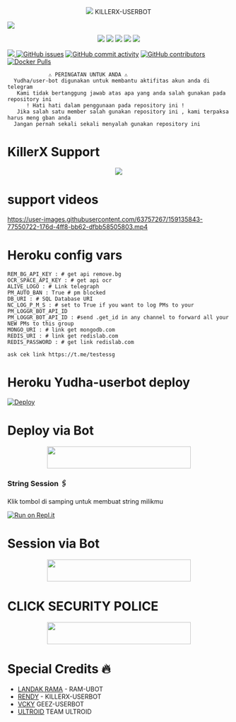 <p align="center">
<img src="https://user-images.githubusercontent.com/73097560/115834477-dbab4500-a447-11eb-908a-139a6edaec5c.gif">
  KILLERX-USERBOT
  
</p>
<p align="centar">
<img src="https://user-images.githubusercontent.com/73097560/115834477-dbab4500-a447-11eb-908a-139a6edaec5c.gif">


</p>
<p align="center">
    <a href="https://github.com/Randi356/KillerX-Userbot"> <img src="https://img.shields.io/github/repo-size/Randi356/KillerX-Userbot?color=orange&logo=github&logoColor=green&style=for-the-badge" /></a>
    <a href="https://github.com/Randi356/KillerX-Userbot/commits"> <img src="https://img.shields.io/github/last-commit/Randi356/KillerX-Userbot?color=blue&logo=github&logoColor=green&style=for-the-badge" /></a>
    <a href="https://github.com/Randi356/KillerX-Userbot/issues"> <img src="https://img.shields.io/github/issues/Randi356/KillerX-Userbot?color=blueviolet&logo=github&logoColor=green&style=for-the-badge" /></a>
    <a href="https://github.com/Randi356/KillerX-Userbot/network/members"> <img src="https://img.shields.io/github/forks/Randi356/KillerX-Userbot?color=red&logo=github&logoColor=green&style=for-the-badge" /></a>  
    <a href="https://pypi.org/project/Telethon/"> <img src="https://img.shields.io/pypi/v/telethon?color=yellow&label=telethon&logo=python&logoColor=green&style=for-the-badge" /></a>
</p>


<a href="https://t.me/pantekyks"><img src="https://img.shields.io/badge/CHANGE%20LOG-A+-blue.svg?style=for-the-badge&logo=Factor.">
[![GitHub issues](https://img.shields.io/github/issues/Randi356/KillerX-Userbot?&style=plastic&logo=github)](https://github.com/Randi356/KillerX-Userbot/issues)
[![GitHub commit activity](https://img.shields.io/github/commit-activity/m/Randi356/KillerX-Userbot?&style=plastic&logo=github)](https://github.com/Randi356/KillerX-Userbot/graphs/commit-activity)
[![GitHub contributors](https://img.shields.io/github/contributors/Randi356/KillerX-Userbot?&style=plastic&logo=github)](https://GitHub.com/Randi356/KillerX-Userbot/graphs/contributors/)
[![Docker Pulls](https://img.shields.io/docker/pulls/rendyprojects/vegeta-userbot)](https://hub.docker.com/r/rendyprojects/vegeta-userbot/tags)


```
             ⚠️ PERINGATAN UNTUK ANDA ⚠️ ️
  Yudha/user-bot digunakan untuk membantu aktifitas akun anda di telegram
   Kami tidak bertanggung jawab atas apa yang anda salah gunakan pada repository ini
      ! Hati hati dalam penggunaan pada repository ini !
   Jika salah satu member salah gunakan repository ini , kami terpaksa harus meng gban anda 
  Jangan pernah sekali sekali menyalah gunakan repository ini
```
    
# KillerX Support
<p align="center">
  <img src="https://telegra.ph/file/cad7038fe82e47f79c609.jpg">
</p>

# support videos

https://user-images.githubusercontent.com/63757267/159135843-77550722-176d-4ff8-bb62-dfbb58505803.mp4

# Heroku config vars
```
REM_BG_API_KEY : # get api remove.bg
OCR_SPACE_API_KEY : # get api ocr
ALIVE_LOGO : # Link telegraph 
PM_AUTO_BAN : True # pm blocked
DB_URI : # SQL Database URI
NC_LOG_P_M_S : # set to True if you want to log PMs to your PM_LOGGR_BOT_API_ID
PM_LOGGR_BOT_API_ID : #send .get_id in any channel to forward all your NEW PMs to this group
MONGO_URI : # link get mongodb.com
REDIS_URI : # link get redislab.com
REDIS_PASSWORD : # get link redislab.com

ask cek link https://t.me/testessg
```

# Heroku Yudha-userbot deploy 
[![Deploy](https://www.herokucdn.com/deploy/button.svg)](https://heroku.com/deploy)

  
 # Deploy via Bot
  <p align="center"><a href="https://telegram.dog/XTZ_HerokuBot?start=UmFuZGkzNTYvVmVnZXRhLVVzZXJib3QgVmVnZXRhLVVzZXJib3Q">
  <img src="https://img.shields.io/badge/Deploy%20via%20Bot-blue?style=flat&logo=heroku" width="325" height="50.100" /></a></p>
  
### String Session 🖇
Klik tombol di samping untuk membuat string milikmu

[![Run on Repl.it](https://repl.it/badge/github/STARKGANG/friday)](https://replit.com/@Randi356/Vegeta-String)

# Session via Bot
  <p align="center"><a href="https://t.me/VegetaSessionBot">
  <img src="https://img.shields.io/badge/SESSION%20VIA%20BOT-red?style=flat&logo=session" width="325" height="50.100" /></a></p>

# CLICK SECURITY POLICE
<p align="center"><a href="https://github.com/Randi356/Vegeta-Userbot/blob/Vegeta-Userbot/SECURITY.md">
  <img src="https://img.shields.io/badge/SECURITY-gray?style=flat&logo=session" width="325" height="50.100" /></a></p>

# Special Credits 🔥

*   [LANDAK RAMA](https://github.com/ramadhani892) - RAM-UBOT
*   [RENDY](https://github.com/Randi356/KillerX-Userbot) - KILLERX-USERBOT
*   [VCKY](https://t.me/vckyouubitch) GEEZ-USERBOT
*   [ULTROID](https://github.com/TeamUltroid) TEAM ULTROID




